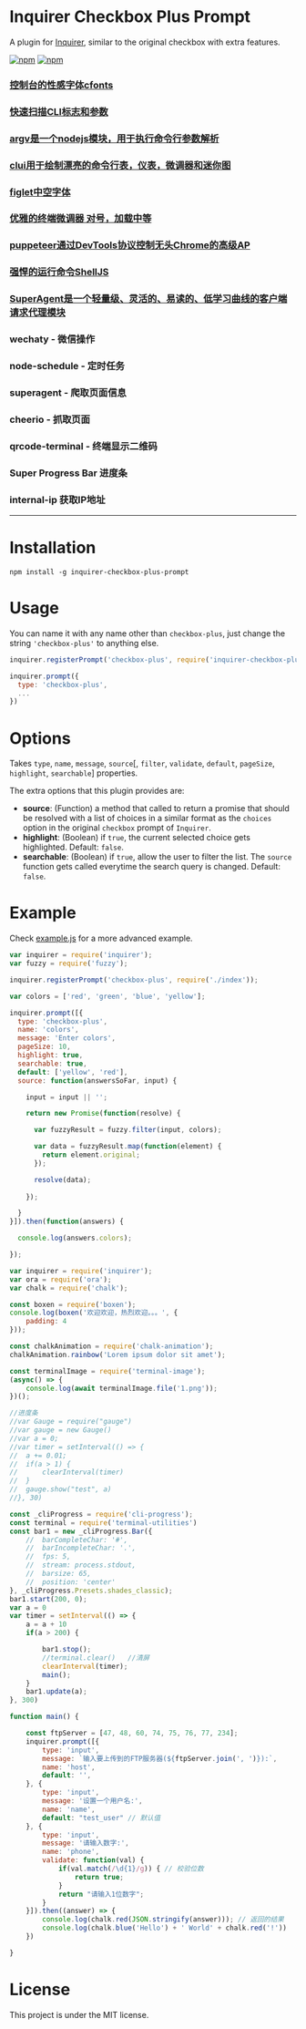 # Inquirer Checkbox Plus Prompt

A plugin for [Inquirer](https://github.com/SBoudrias/Inquirer.js), similar to the original checkbox with extra features.

[![npm](https://img.shields.io/npm/v/inquirer-checkbox-plus-prompt.svg)](https://www.npmjs.com/package/inquirer-checkbox-plus-prompt)
[![npm](https://img.shields.io/npm/l/inquirer-checkbox-plus-prompt.svg)](https://github.com/faressoft/inquirer-checkbox-plus-prompt/blob/master/LICENSE)

### [控制台的性感字体cfonts](https://www.npmjs.com/package/cfonts) 
### [快速扫描CLI标志和参数](https://www.npmjs.com/package/mri)
### [argv是一个nodejs模块，用于执行命令行参数解析](https://www.npmjs.com/package/argv)
### [clui用于绘制漂亮的命令行表，仪表，微调器和迷你图](https://www.npmjs.com/package/clui)
### [figlet中空字体](https://www.npmjs.com/package/figlet)
### [优雅的终端微调器 对号，加载中等](https://www.npmjs.com/package/ora)
### [puppeteer通过DevTools协议控制无头Chrome的高级AP](https://www.npmjs.com/package/puppeteer)
### [强悍的运行命令ShellJS](https://www.npmjs.com/package/shelljs)
### [SuperAgent是一个轻量级、灵活的、易读的、低学习曲线的客户端请求代理模块](https://www.jianshu.com/p/1432e0f29abd)
### wechaty - 微信操作
### node-schedule - 定时任务
### superagent - 爬取页面信息
### cheerio - 抓取页面
### qrcode-terminal - 终端显示二维码
### Super Progress Bar 进度条
### internal-ip  获取IP地址
---
# Installation

```
npm install -g inquirer-checkbox-plus-prompt
```

# Usage

You can name it with any name other than `checkbox-plus`, just change the string `'checkbox-plus'` to anything else.

```js
inquirer.registerPrompt('checkbox-plus', require('inquirer-checkbox-plus-prompt'));

inquirer.prompt({
  type: 'checkbox-plus',
  ...
})
```

# Options

Takes `type`, `name`, `message`, `source`[, `filter`, `validate`, `default`, `pageSize`, `highlight`, `searchable`] properties.

The extra options that this plugin provides are:

* **source**: (Function) a method that called to return a promise that should be resolved with a list of choices in a similar format as the `choices` option in the original `checkbox` prompt of `Inquirer`.
* **highlight**: (Boolean) if `true`, the current selected choice gets highlighted. Default: `false`.
* **searchable**: (Boolean) if `true`, allow the user to filter the list. The `source` function gets called everytime the search query is changed. Default: `false`.

# Example

Check [example.js](/example.js?raw=true) for a more advanced example.

```js
var inquirer = require('inquirer');
var fuzzy = require('fuzzy');

inquirer.registerPrompt('checkbox-plus', require('./index'));

var colors = ['red', 'green', 'blue', 'yellow'];

inquirer.prompt([{
  type: 'checkbox-plus',
  name: 'colors',
  message: 'Enter colors',
  pageSize: 10,
  highlight: true,
  searchable: true,
  default: ['yellow', 'red'],
  source: function(answersSoFar, input) {

    input = input || '';

    return new Promise(function(resolve) {

      var fuzzyResult = fuzzy.filter(input, colors);

      var data = fuzzyResult.map(function(element) {
        return element.original;
      });

      resolve(data);
      
    });

  }
}]).then(function(answers) {

  console.log(answers.colors);

});
```
```js
var inquirer = require('inquirer');
var ora = require('ora');
var chalk = require('chalk');

const boxen = require('boxen');
console.log(boxen('欢迎欢迎，热烈欢迎。。。', {
	padding: 4
}));

const chalkAnimation = require('chalk-animation');
chalkAnimation.rainbow('Lorem ipsum dolor sit amet');

const terminalImage = require('terminal-image');
(async() => {
	console.log(await terminalImage.file('1.png'));
})();

//进度条
//var Gauge = require("gauge")
//var gauge = new Gauge()
//var a = 0;
//var timer = setInterval(() => {
//	a += 0.01;
//	if(a > 1) {
//		clearInterval(timer)
//	}
//	gauge.show("test", a)
//}, 30)

const _cliProgress = require('cli-progress');
const terminal = require('terminal-utilities')
const bar1 = new _cliProgress.Bar({
	//	barCompleteChar: '#',
	//  barIncompleteChar: '.',
	//  fps: 5,
	//  stream: process.stdout,
	//  barsize: 65,
	//  position: 'center'
}, _cliProgress.Presets.shades_classic);
bar1.start(200, 0);
var a = 0
var timer = setInterval(() => {
	a = a + 10
	if(a > 200) {

		bar1.stop();
		//terminal.clear()   //清屏
		clearInterval(timer);
		main();
	}
	bar1.update(a);
}, 300)

function main() {

	const ftpServer = [47, 48, 60, 74, 75, 76, 77, 234];
	inquirer.prompt([{
		type: 'input',
		message: `输入要上传到的FTP服务器(${ftpServer.join(', ')}):`,
		name: 'host',
		default: '',
	}, {
		type: 'input',
		message: '设置一个用户名:',
		name: 'name',
		default: "test_user" // 默认值
	}, {
		type: 'input',
		message: '请输入数字:',
		name: 'phone',
		validate: function(val) {
			if(val.match(/\d{1}/g)) { // 校验位数
				return true;
			}
			return "请输入1位数字";
		}
	}]).then((answer) => {
		console.log(chalk.red(JSON.stringify(answer))); // 返回的结果
		console.log(chalk.blue('Hello') + ' World' + chalk.red('!'))
	})

}
```
# License

This project is under the MIT license.
